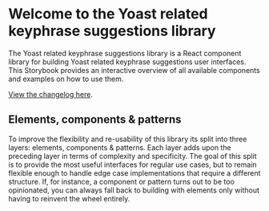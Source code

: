 # Welcome to the Yoast related keyphrase suggestions library
The Yoast related keyphrase suggestions library is a React component library for building Yoast related keyphrase suggestions user interfaces. This Storybook provides an interactive overview of all available components and examples on how to use them.

[View the changelog here](https://github.com/Yoast/wordpress-seo/blob/trunk/packages/related-keyphrase-suggestions/changelog.md).

## Elements, components & patterns
To improve the flexibility and re-usability of this library its split into three layers: elements, components & patterns. Each layer adds upon the preceding layer in terms of complexity and specificity. The goal of this split is to provide the most useful interfaces for regular use cases, but to remain flexible enough to handle edge case implementations that require a different structure. If, for instance, a component or pattern turns out to be too opinionated, you can always fall back to building with elements only without having to reinvent the wheel entirely.
